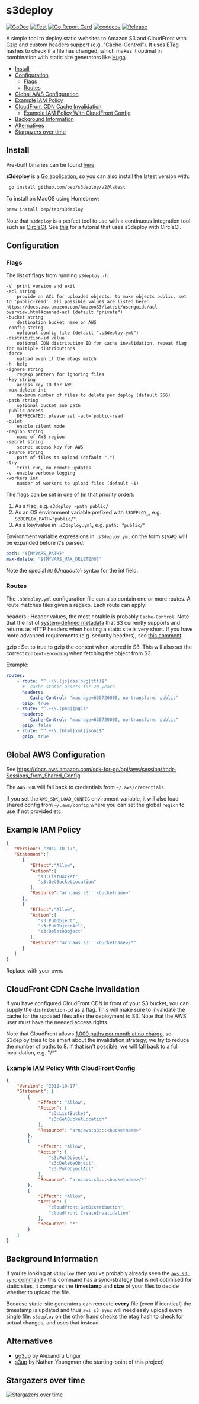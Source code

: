 # s3deploy

[![GoDoc](https://godoc.org/github.com/bep/s3deploy?status.svg)](https://godoc.org/github.com/bep/s3deploy)
[![Test](https://github.com/bep/s3deploy/actions/workflows/test.yml/badge.svg)](https://github.com/bep/s3deploy/actions/workflows/test.yml)
[![Go Report Card](https://goreportcard.com/badge/github.com/bep/s3deploy)](https://goreportcard.com/report/github.com/bep/s3deploy)
[![codecov](https://codecov.io/gh/bep/s3deploy/branch/master/graph/badge.svg)](https://codecov.io/gh/bep/s3deploy)
[![Release](https://img.shields.io/github/release/bep/s3deploy.svg?style=flat-square)](https://github.com/bep/s3deploy/releases/latest)

A simple tool to deploy static websites to Amazon S3 and CloudFront with Gzip and custom headers support (e.g. "Cache-Control"). It uses ETag hashes to check if a file has changed, which makes it optimal in combination with static site generators like [Hugo](https://github.com/gohugoio/hugo).

 * [Install](#install)
 * [Configuration](#configuration)
     * [Flags](#flags)
     * [Routes](#routes)
 * [Global AWS Configuration](#global-aws-configuration)
 * [Example IAM Policy](#example-iam-policy)
 * [CloudFront CDN Cache Invalidation](#cloudfront-cdn-cache-invalidation)
     * [Example IAM Policy With CloudFront Config](#example-iam-policy-with-cloudfront-config)
 * [Background Information](#background-information)
 * [Alternatives](#alternatives)
 * [Stargazers over time](#stargazers-over-time)

## Install

Pre-built binaries can be found [here](https://github.com/bep/s3deploy/releases/latest).

**s3deploy** is a [Go application](https://golang.org/doc/install), so you can also install the latest version with:

```bash
 go install github.com/bep/s3deploy/v2@latest
 ```

 To install on MacOS using Homebrew:

 ```bash
 brew install bep/tap/s3deploy
 ```

Note that `s3deploy` is a perfect tool to use with a continuous integration tool such as [CircleCI](https://circleci.com/). See [this](https://mostlygeek.com/posts/hugo-circle-s3-hosting/) for a tutorial that uses s3deploy with CircleCI.

## Configuration

### Flags

The list of flags from running `s3deploy -h`:

```
-V	print version and exit
-acl string
    provide an ACL for uploaded objects. to make objects public, set to 'public-read'. all possible values are listed here: https://docs.aws.amazon.com/AmazonS3/latest/userguide/acl-overview.html#canned-acl (default "private")
-bucket string
    destination bucket name on AWS
-config string
    optional config file (default ".s3deploy.yml")
-distribution-id value
    optional CDN distribution ID for cache invalidation, repeat flag for multiple distributions
-force
    upload even if the etags match
-h	help
-ignore string
    regexp pattern for ignoring files
-key string
    access key ID for AWS
-max-delete int
    maximum number of files to delete per deploy (default 256)
-path string
    optional bucket sub path
-public-access
    DEPRECATED: please set -acl='public-read'
-quiet
    enable silent mode
-region string
    name of AWS region
-secret string
    secret access key for AWS
-source string
    path of files to upload (default ".")
-try
    trial run, no remote updates
-v	enable verbose logging
-workers int
    number of workers to upload files (default -1)
```

The flags can be set in one of (in that priority order):

1. As a flag, e.g. `s3deploy -path public/`
1. As an OS environment variable prefixed with `S3DEPLOY_`, e.g. `S3DEPLOY_PATH="public/"`.
1. As a key/value in `.s3deploy.yml`, e.g. `path: "public/"`

Environment variable expressions in `.s3deploy.yml` on the form `${VAR}` will be expanded before it's parsed:

```yaml
path: "${MYVARS_PATH}"
max-delete: "${MYVARS_MAX_DELETE@U}"
```

Note the special `@U` (_Unquoute_) syntax for the int field.

### Routes

The `.s3deploy.yml` configuration file can also contain one or more routes. A route matches files given a regexp. Each route can apply:

headers
: Header values, the most notable is probably `Cache-Control`. Note that the list of [system-defined metadata](https://docs.aws.amazon.com/AmazonS3/latest/userguide/UsingMetadata.html#object-metadata) that S3 currently supports and returns as HTTP headers when hosting  a static site is very short. If you have more advanced requirements (e.g. security headers), see [this comment](https://github.com/bep/s3deploy/issues/57#issuecomment-991782098).

gzip
: Set to true to gzip the content when stored in S3. This will also set the correct `Content-Encoding` when fetching the object from S3.

Example:

```yaml
routes:
    - route: "^.+\\.(js|css|svg|ttf)$"
      #  cache static assets for 20 years
      headers:
         Cache-Control: "max-age=630720000, no-transform, public"
      gzip: true
    - route: "^.+\\.(png|jpg)$"
      headers:
         Cache-Control: "max-age=630720000, no-transform, public"
      gzip: false
    - route: "^.+\\.(html|xml|json)$"
      gzip: true
```




## Global AWS Configuration

See https://docs.aws.amazon.com/sdk-for-go/api/aws/session/#hdr-Sessions_from_Shared_Config

The `AWS SDK` will fall back to credentials from `~/.aws/credentials`.

If you set the `AWS_SDK_LOAD_CONFIG` enviroment variable, it will also load shared config from `~/.aws/config` where you can set the global `region` to use if not provided etc.

## Example IAM Policy

```json
{
   "Version": "2012-10-17",
   "Statement":[
      {
         "Effect":"Allow",
         "Action":[
            "s3:ListBucket",
            "s3:GetBucketLocation"
         ],
         "Resource":"arn:aws:s3:::<bucketname>"
      },
      {
         "Effect":"Allow",
         "Action":[
            "s3:PutObject",
            "s3:PutObjectAcl",
            "s3:DeleteObject"
         ],
         "Resource":"arn:aws:s3:::<bucketname>/*"
      }
   ]
}
```

Replace <bucketname> with your own.

## CloudFront CDN Cache Invalidation

If you have configured CloudFront CDN in front of your S3 bucket, you can supply the `distribution-id` as a flag. This will make sure to invalidate the cache for the updated files after the deployment to S3. Note that the AWS user must have the needed access rights.

Note that CloudFront allows [1,000 paths per month at no charge](https://aws.amazon.com/blogs/aws/simplified-multiple-object-invalidation-for-amazon-cloudfront/), so S3deploy tries to be smart about the invalidation strategy; we try to reduce the number of paths to 8. If that isn't possible, we will fall back to a full invalidation, e.g. "/*".

### Example IAM Policy With CloudFront Config

```json
{
    "Version": "2012-10-17",
    "Statement": [
        {
            "Effect": "Allow",
            "Action": [
                "s3:ListBucket",
                "s3:GetBucketLocation"
            ],
            "Resource": "arn:aws:s3:::<bucketname>"
        },
        {
            "Effect": "Allow",
            "Action": [
                "s3:PutObject",
                "s3:DeleteObject",
                "s3:PutObjectAcl"
            ],
            "Resource": "arn:aws:s3:::<bucketname>/*"
        },
        {
            "Effect": "Allow",
            "Action": [
                "cloudfront:GetDistribution",
                "cloudfront:CreateInvalidation"
            ],
            "Resource": "*"
        }
    ]
}
```

## Background Information

If you're looking at `s3deploy` then you've probably already seen the [`aws s3 sync` command](http://docs.aws.amazon.com/cli/latest/reference/s3/sync.html) - this command has a sync-strategy that is not optimised for static sites, it compares the **timestamp** and **size** of your files to decide whether to upload the file.

Because static-site generators can recreate **every** file (even if identical) the timestamp is updated and thus `aws s3 sync` will needlessly upload every single file. `s3deploy` on the other hand checks the etag hash to check for actual changes, and uses that instead.

## Alternatives

* [go3up](https://github.com/alexaandru/go3up) by Alexandru Ungur
* [s3up](https://github.com/nathany/s3up) by Nathan Youngman (the starting-point of this project)
 
## Stargazers over time

 [![Stargazers over time](https://starchart.cc/bep/s3deploy.svg)](https://starchart.cc/bep/s3deploy)
